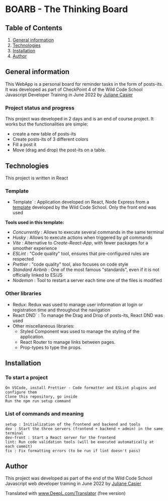 # BOARB - The Thinking Board

## Table of Contents

1. [General information](#general-info)
2. [Technologies](#technologies)
3. [Installation](#installation)
4. [Author](#author)

## General information

This WebApp is a personal board for reminder tasks in the form of posts-its.
It was developed as part of CheckPoint 4 of the Wild Code School Javascript Developer Training in June 2022 by [Juliane Casier](https://www.linkedin.com/in/juliane-casier-bb642832/)

### Project status and progress

This project was developed in 2 days and is an end of course project. It works but the functionalities are simple:

- create a new table of posts-its
- Create posts-its of 3 different colors
- Fill a post it
- Move (drag and drop) the post-its on a table.

## Technologies

This project is written in React

### Template

- Template` : Application developed on React, Node Express from a [template](https://github.com/WildCodeSchool/js-template-fullstack) developed by the Wild Code School. Only the front end was used

**Tools used in this template:**

- _Concurrently_ : Allows to execute several commands in the same terminal
- _Husky_ : Allows to execute actions when triggered by _git_ commands
- _Vite_ : Alternative to _Create-React-App_, with fewer packages for a smoother experience
- _ESLint_ : "Code quality" tool, ensures that pre-configured rules are respected
- _Prettier_ : "code quality" tool, also focuses on code style
- _Standard Airbnb_ : One of the most famous "standards", even if it is not officially linked to ES/JS
- _Nodemon_ : Tool to restart a server each time one of the files is modified

### Other libraries

- Redux: Redux was used to manage user information at login or registration time and throughout the navigation
- React DND` : To manage the Drag and Drop of posts-its, React DND was used
- Other miscellaneous libraries:
  - Styled Component was used to manage the styling of the application.
  - React Router to manage links between pages.
  - Prop-types to type the props.

## Installation

### To start a project

    On VSCode, install Prettier - Code formatter and ESLint plugins and configure them
    Clone this repository, go inside
    Run the npm run setup command

### List of commands and meaning

    setup : Initialization of the frontend and backend and tools
    dev : Start the three servers (frontend + backend + admin) in the same terminal
    dev-front : Start a React server for the frontend
    lint: Run code validation tools (will be executed automatically at each commit)
    fix : Fix formatting errors (to be run if lint doesn't pass)

## Author

This project was developed as part of the end of the Wild Code School Javascript web developer training in June 2022 by [Juliane Casier](https://www.linkedin.com/in/juliane-casier-bb642832/)

Translated with www.DeepL.com/Translator (free version)
